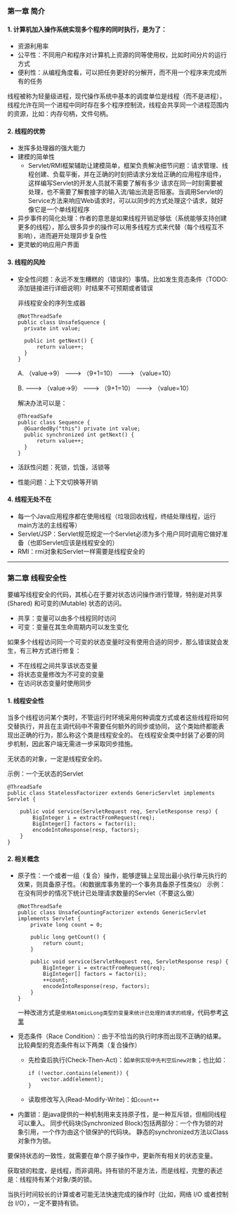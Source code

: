 ### 第一章 简介
#### 1. 计算机加入操作系统实现多个程序的同时执行，是为了：
* 资源利用率
* 公平性：不同用户和程序对计算机上资源的同等使用权，比如时间分片的运行方式
* 便利性：从编程角度看，可以把任务更好的分解开，而不用一个程序来完成所有的任务

线程被称为轻量级进程，现代操作系统中基本的调度单位是线程（而不是进程），线程允许在同一个进程中同时存在多个程序控制流，线程会共享同一个进程范围内的资源，比如：内存句柄，文件句柄。

#### 2. 线程的优势
* 发挥多处理器的强大能力
* 建模的简单性
    * Servlet/RMI框架辅助让建模简单，框架负责解决细节问题：请求管理、线程创建、负载平衡，并在正确的时刻把请求分发给正确的应用程序组件，这样编写Servlet的开发人员就不需要了解有多少
    请求在同一时刻需要被处理，也不需要了解套接字的输入流/输出流是否阻塞。当调用Servlet的Service方法来响应Web请求时，可以以同步的方式处理这个请求，就好像它是一个单线程程序
* 异步事件的简化处理：作者的意思是如果线程开销足够低（系统能够支持创建更多的线程），那么很多异步的操作可以用多线程方式来代替（每个线程互不影响），进而避开处理异步复杂性
* 更灵敏的响应用户界面

#### 3. 线程的风险
* 安全性问题：永远不发生糟糕的（错误的）事情。比如发生竞态条件（TODO:添加链接进行详细说明）时结果不可预期或者错误

  非线程安全的序列生成器
  ```
  @NotThreadSafe
  public class UnsafeSquence {
    private int value;
    
    public int getNext() {
        return value++;
    }
  }
  ```
  A. （value->9）   --->    （9+1=10）    --->   （value=10）
  
  B.  --->   （value->9）   --->   （9+1=10）   --->   （value=10）
  
  解决办法可以是：
  ```
  @ThreadSafe
  public class Sequence {
    @GuardedBy("this") private int value;
    public synchronized int getNext() {
        return value++;
    }
  }
  ```
* 活跃性问题：死锁，饥饿，活锁等
* 性能问题：上下文切换等开销

#### 4. 线程无处不在
* 每一个Java应用程序都在使用线程（垃圾回收线程，终结处理线程，运行main方法的主线程等）
* Servlet/JSP：Servlet规范规定一个Servlet必须为多个用户同时调用它做好准备（也即Servlet应该是线程安全的）
* RMI：rmi对象和Servlet一样需要是线程安全的

---

### 第二章 线程安全性
要编写线程安全的代码，其核心在于要对状态访问操作进行管理，特别是对共享(Shared) 和可变的(Mutable) 状态的访问。
* 共享：变量可以由多个线程同时访问
* 可变：变量在其生命周期内可以发生变化

如果多个线程访问同一个可变的状态变量时没有使用合适的同步，那么错误就会发生，有三种方式进行修复：
* 不在线程之间共享该状态变量
* 将状态变量修改为不可变的变量
* 在访问状态变量时使用同步

#### 1. 线程安全性
当多个线程访问某个类时，不管运行时环境采用何种调度方式或者这些线程将如何交替执行，并且在主调代码中不需要任何额外的同步或协同，
这个类始终都能表现出正确的行为，那么称这个类是线程安全的。
在线程安全类中封装了必要的同步机制，因此客户端无需进一步采取同步措施。

无状态的对象，一定是线程安全的。

示例：一个无状态的Servlet
```
@ThreadSafe
public class StatelessFactorizer extends GenericServlet implements Servlet {

    public void service(ServletRequest req, ServletResponse resp) {
        BigInteger i = extractFromRequest(req);
        BigInteger[] factors = factor(i);
        encodeIntoResponse(resp, factors);
    }
}
```
#### 2. 相关概念
* 原子性：一个或者一组（复合）操作，能够逻辑上呈现出最小执行单元执行的效果，则具备原子性。（和数据库事务里的一个事务具备原子性类似）
    示例：在没有同步的情况下统计已处理请求数量的Servlet（不要这么做）
    ```
    @NotThreadSafe
    public class UnsafeCountingFactorizer extends GenericServlet implements Servlet {
        private long count = 0;
    
        public long getCount() {
            return count;
        }
    
        public void service(ServletRequest req, ServletResponse resp) {
            BigInteger i = extractFromRequest(req);
            BigInteger[] factors = factor(i);
            ++count;
            encodeIntoResponse(resp, factors);
        }
    }    
    ```
    
    一种改进方式是`使用AtomicLong类型的变量来统计已处理的请求的梳理`，代码参考[这里](http://jcip.net/listings/CountingFactorizer.java)
    
* 竞态条件（Race Condition）：由于不恰当的执行时序而出现不正确的结果。比较典型的竞态条件有以下两类（复合操作）
  * 先检查后执行(Check-Then-Act)：如`单例实现中先判空后new对象`；也比如：
    ```
    if (!vector.contains(element)) {
    	vector.add(element);
    }
    ```
  * 读取修改写入(Read-Modify-Write)：如`count++`

* 内置锁：是java提供的一种机制用来支持原子性，是一种互斥锁，但相同线程可以重入。
  同步代码块(Synchronized Block)包括两部分：一个作为锁的对象引用，一个作为由这个锁保护的代码块。
  静态的synchronized方法以Class对象作为锁。
  
要保持状态的一致性，就需要在单个原子操作中，更新所有相关的状态变量。

获取锁的粒度，是线程，而非调用。持有锁的不是方法，而是线程，完整的表述是：线程持有某个对象/类的锁。

当执行时间较长的计算或者可能无法快速完成的操作时（比如，网络 I/O 或者控制台 I/O），一定不要持有锁。

